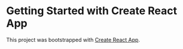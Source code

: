 # Getting Started with Create React App

This project was bootstrapped with [Create React App](https://github.com/facebook/create-react-app).
 
